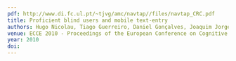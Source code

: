 ```yaml
---
pdf: http://www.di.fc.ul.pt/~tjvg/amc/navtap//files/navtap_CRC.pdf
title: Proficient blind users and mobile text-entry
authors: Hugo Nicolau, Tiago Guerreiro, Daniel Gonçalves, Joaquim Jorge
venue: ECCE 2010 - Proceedings of the European Conference on Cognitive Ergonomics, ACM DL. Delft,Netherlands, August, 2010
year: 2010
doi: 
---
```


